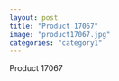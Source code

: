 ```yaml
---
layout: post
title: "Product 17067"
image: "product17067.jpg"
categories: "category1"
---
```

Product 17067
